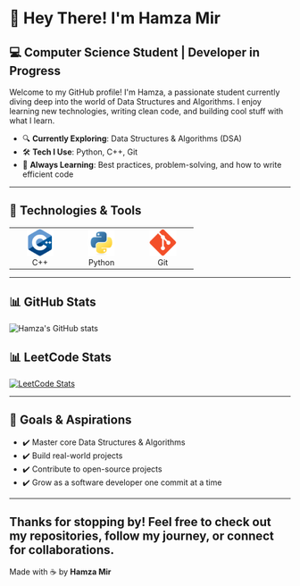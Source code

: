 # 👋 Hey There! I'm Hamza Mir  

## 💻 Computer Science Student | Developer in Progress  

Welcome to my GitHub profile! I'm Hamza, a passionate student currently diving deep into the world of Data Structures and Algorithms. I enjoy learning new technologies, writing clean code, and building cool stuff with what I learn.  

- 🔍 **Currently Exploring**: Data Structures & Algorithms (DSA)  
- 🛠️ **Tech I Use**: Python, C++, Git  
- 🌱 **Always Learning**: Best practices, problem-solving, and how to write efficient code  

---

## 🧰 Technologies & Tools  

<table>
  <tr>
    <td align="center" width="96">
      <img src="https://raw.githubusercontent.com/devicons/devicon/master/icons/cplusplus/cplusplus-original.svg" width="48" height="48" alt="C++" />
      <br>C++
    </td>
    <td align="center" width="96">
      <img src="https://raw.githubusercontent.com/devicons/devicon/master/icons/python/python-original.svg" width="48" height="48" alt="Python" />
      <br>Python
    </td>
    <td align="center" width="96">
      <img src="https://raw.githubusercontent.com/devicons/devicon/master/icons/git/git-original.svg" width="48" height="48" alt="Git" />
      <br>Git
    </td>
  </tr>
</table>

---

## 📊 GitHub Stats  

![Hamza's GitHub stats](https://github-readme-stats.vercel.app/api?username=HamzaMir-dev&show_icons=true&theme=tokyonight)

## 📊 LeetCode Stats  

[![LeetCode Stats](https://leetcard.jacoblin.cool/rehT2vuSqq?theme=dark&font=Source+Code+Pro&ext=heatmap)](https://leetcode.com/u/rehT2vuSqq/)

---
## 🚀 Goals & Aspirations  

- ✔️ Master core Data Structures & Algorithms  
- ✔️ Build real-world projects 
- ✔️ Contribute to open-source projects  
- ✔️ Grow as a software developer one commit at a time  

---
Thanks for stopping by! Feel free to check out my repositories, follow my journey, or connect for collaborations.  
---
Made with ☕ by **Hamza Mir**   
